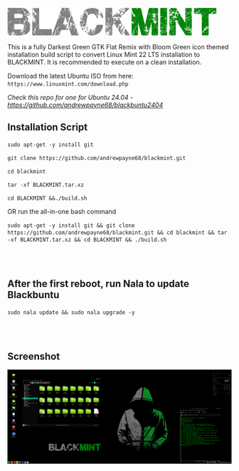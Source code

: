 ![image-1](https://github.com/andrewpayne68/blackmint/blob/e82ed3194802f0282509b70e612ace1faa20fdd9/BLACKMINT%20logo.png)

This is a fully Darkest Green GTK Flat Remix with Bloom Green icon themed installation build script to convert Linux Mint 22 LTS installation to BLACKMINT. It is recommended to execute on a clean installation.  

Download the latest Ubuntu ISO from here: ` https://www.linuxmint.com/download.php `

_Check this repo for one for Ubuntu 24.04 - https://github.com/andrewpayne68/blackbuntu2404_


Installation Script
-

```
sudo apt-get -y install git
```
```
git clone https://github.com/andrewpayne68/blackmint.git
```
```
cd blackmint
```
```
tar -xf BLACKMINT.tar.xz
```
```
cd BLACKMINT &&./build.sh
```

OR run the all-in-one bash command
```
sudo apt-get -y install git && git clone https://github.com/andrewpayne68/blackmint.git && cd blackmint && tar -xf BLACKMINT.tar.xz && cd BLACKMINT && ./build.sh
```
\
\
After the first reboot, run Nala to update Blackbuntu
-
```
sudo nala update && sudo nala upgrade -y
```

\
\
Screenshot
-
![image-1](https://github.com/andrewpayne68/blackmint/blob/7ce03e40c40db0c283cb6a8a131e9e0cbefcd554/Screenshot%202024-09-08.png)





